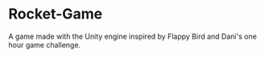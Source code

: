 # Rocket-Game
A game made with the Unity engine inspired by Flappy Bird and Dani's one hour game challenge.
